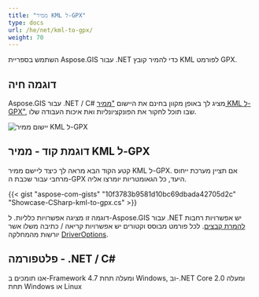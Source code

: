 ```yaml
---
title: "ממיר KML ל-GPX"
type: docs
url: /he/net/kml-to-gpx/
weight: 70
---
```


השתמש בספריית Aspose.GIS עבור .NET כדי להמיר קובץ KML לפורמט GPX.

## **דוגמה חיה**

Aspose.GIS עבור .NET / C# מציג לך באופן מקוון בחינם את היישום ["ממיר KML ל-GPX"](https://products.aspose.app/gis/conversion/kml-to-gpx), שבו תוכל לחקור את הפונקציונליות ואת איכות העבודה שלו.

![יישום ממיר KML ל-GPX](conversion.png)

## **דוגמת קוד - ממיר KML ל-GPX**

קטע הקוד הבא מראה לך כיצד ליישם ממיר KML ל-GPX. אם תציין מערכת ייחוס מרחבי עבור שכבת ה-GPX היעד, כל הגאומטריות יומרצו אליה. 

{{< gist "aspose-com-gists" "10f3783b9581d10bc69dbada42705d2c" "Showcase-CSharp-kml-to-gpx.cs" >}}

דוגמה זו מציגה אפשרויות כלליות. ל-Aspose.GIS עבור .NET יש אפשרויות רחבות [להמרת קבצים](https://docs.aspose.com/gis/net/vector-layers/). לכל פורמט מבוסס וקטורים יש אפשרויות קריאה / כתיבה משלו אשר יורשות מהמחלקה [DriverOptions](https://reference.aspose.com/gis/net/aspose.gis/driveroptions).

## **פלטפורמה - .NET / C#**

אנו תומכים ב-Framework 4.7 ומעלה תחת Windows, וב-.NET Core 2.0 ומעלה תחת Windows או Linux
